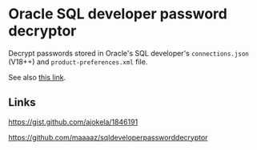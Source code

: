 # Oracle SQL developer password decryptor

Decrypt passwords stored in Oracle's SQL developer's `connections.json` (V18++) and `product-preferences.xml` file.

See also [this link](http://renenyffenegger.ch/notes/development/Software/Oracle-SQL-Developer/Password-decryptor).

## Links

https://gist.github.com/ajokela/1846191

https://github.com/maaaaz/sqldeveloperpassworddecryptor
